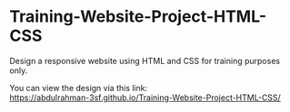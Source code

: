 # Training-Website-Project-HTML-CSS
Design a responsive website using HTML and CSS for training purposes only.

You can view the design via this link:<br>
https://abdulrahman-3sf.github.io/Training-Website-Project-HTML-CSS/
